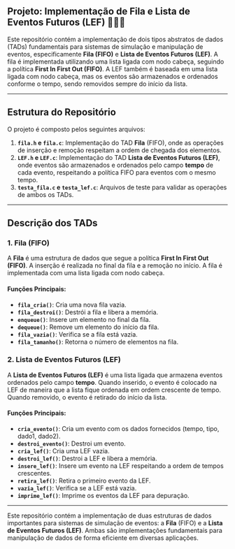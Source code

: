## Projeto: Implementação de Fila e Lista de Eventos Futuros (LEF) 👨🏽‍💻

Este repositório contém a implementação de dois tipos abstratos de dados (TADs) fundamentais para sistemas de simulação e manipulação de eventos, especificamente **Fila (FIFO)** e **Lista de Eventos Futuros (LEF)**. A fila é implementada utilizando uma lista ligada com nodo cabeça, seguindo a política **First In First Out (FIFO)**. A LEF também é baseada em uma lista ligada com nodo cabeça, mas os eventos são armazenados e ordenados conforme o tempo, sendo removidos sempre do início da lista.

---

## Estrutura do Repositório

O projeto é composto pelos seguintes arquivos:

1. **`fila.h` e `fila.c`**: Implementação do TAD **Fila** (FIFO), onde as operações de inserção e remoção respeitam a ordem de chegada dos elementos.
2. **`LEF.h` e `LEF.c`**: Implementação do TAD **Lista de Eventos Futuros (LEF)**, onde eventos são armazenados e ordenados pelo campo **tempo** de cada evento, respeitando a política FIFO para eventos com o mesmo tempo.
3. **`testa_fila.c` e `testa_lef.c`**: Arquivos de teste para validar as operações de ambos os TADs.

---

## Descrição dos TADs

### **1. Fila (FIFO)**

A **Fila** é uma estrutura de dados que segue a política **First In First Out (FIFO)**. A inserção é realizada no final da fila e a remoção no início. A fila é implementada com uma lista ligada com nodo cabeça.

#### Funções Principais:

- **`fila_cria()`**: Cria uma nova fila vazia.
- **`fila_destroi()`**: Destrói a fila e libera a memória.
- **`enqueue()`**: Insere um elemento no final da fila.
- **`dequeue()`**: Remove um elemento do início da fila.
- **`fila_vazia()`**: Verifica se a fila está vazia.
- **`fila_tamanho()`**: Retorna o número de elementos na fila.

### **2. Lista de Eventos Futuros (LEF)**

A **Lista de Eventos Futuros (LEF)** é uma lista ligada que armazena eventos ordenados pelo campo **tempo**. Quando inserido, o evento é colocado na LEF de maneira que a lista fique ordenada em ordem crescente de tempo. Quando removido, o evento é retirado do início da lista.

#### Funções Principais:

- **`cria_evento()`**: Cria um evento com os dados fornecidos (tempo, tipo, dado1, dado2).
- **`destroi_evento()`**: Destroi um evento.
- **`cria_lef()`**: Cria uma LEF vazia.
- **`destroi_lef()`**: Destroi a LEF e libera a memória.
- **`insere_lef()`**: Insere um evento na LEF respeitando a ordem de tempos crescentes.
- **`retira_lef()`**: Retira o primeiro evento da LEF.
- **`vazia_lef()`**: Verifica se a LEF está vazia.
- **`imprime_lef()`**: Imprime os eventos da LEF para depuração.

---

Este repositório contém a implementação de duas estruturas de dados importantes para sistemas de simulação de eventos: a **Fila** (FIFO) e a **Lista de Eventos Futuros (LEF)**. Ambas são implementações fundamentais para manipulação de dados de forma eficiente em diversas aplicações.
